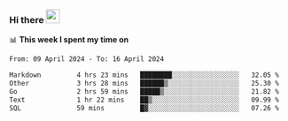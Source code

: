 ### Hi there <a href="https://www.gautamkrishnar.com/"><img src="https://media.giphy.com/media/hvRJCLFzcasrR4ia7z/giphy.gif" width="25px"></a>

📊 **This week I spent my time on**

<!--START_SECTION:waka-->

```txt
From: 09 April 2024 - To: 16 April 2024

Markdown         4 hrs 23 mins   ████████░░░░░░░░░░░░░░░░░   32.05 %
Other            3 hrs 28 mins   ██████▒░░░░░░░░░░░░░░░░░░   25.30 %
Go               2 hrs 59 mins   █████▒░░░░░░░░░░░░░░░░░░░   21.82 %
Text             1 hr 22 mins    ██▒░░░░░░░░░░░░░░░░░░░░░░   09.99 %
SQL              59 mins         █▓░░░░░░░░░░░░░░░░░░░░░░░   07.26 %
```

<!--END_SECTION:waka-->
